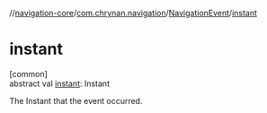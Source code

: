 //[navigation-core](../../../index.md)/[com.chrynan.navigation](../index.md)/[NavigationEvent](index.md)/[instant](instant.md)

# instant

[common]\
abstract val [instant](instant.md): Instant

The Instant that the event occurred.

